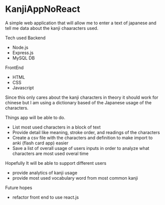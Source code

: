 # KanjiAppNoReact
A simple web application that will allow me to enter a text of japanese and tell me data about the kanji chaaracters used. 

Tech used 
Backend
- Node.js 
- Express.js 
- MySQL DB 
 
FrontEnd 
- HTML 
- CSS 
- Javascript 

Since this only cares about the kanji characters in theory it should work for chinese but I am using a dictionary based of the Japanese usage of the characters. 

Things app will be able to do. 
- List most used characters in a block of text 
- Provide detail like meaning, stroke order, and readings of the characters 
- Create a csv file with the characters and definition to make import to anki (flash card app) easier 
- Save a list of overall usage of users inputs in order to analyze what characters are most used overal time 

Hopefully It will be able to support different users 
- provide analytics of kanji usage 
- provide most used vocabulary word from most common kanji 

Future hopes 
- refactor front end to use react.js 
